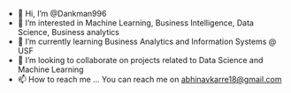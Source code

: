 - 👋 Hi, I’m @Dankman996
- 👀 I’m interested in Machine Learning, Business Intelligence, Data Science, Business analytics
- 🌱 I’m currently learning Business Analytics and Information Systems @ USF
- 💞️ I’m looking to collaborate on projects related to Data Science and Machine Learning
- 📫 How to reach me ... You can reach me on abhinavkarre18@gmail.com

<!---
Dankman996/Dankman996 is a ✨ special ✨ repository because its `README.md` (this file) appears on your GitHub profile.
You can click the Preview link to take a look at your changes.
--->
